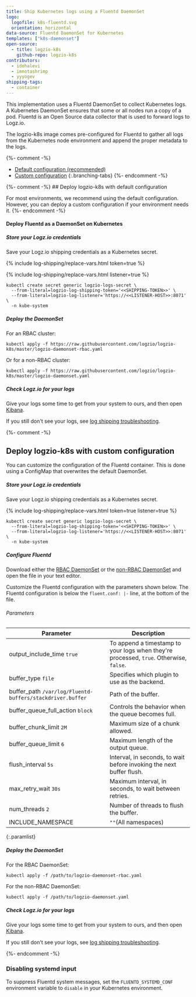 ```yaml
---
title: Ship Kubernetes logs using a Fluentd DaemonSet
logo:
  logofile: k8s-fluentd.svg
  orientation: horizontal
data-source: Fluentd DaemonSet for Kubernetes
templates: ["k8s-daemonset"]
open-source:
  - title: logzio-k8s
    github-repo: logzio-k8s
contributors:
  - idohalevi
  - imnotashrimp
  - yyyogev
shipping-tags:
  - container
---
```


This implementation uses a Fluentd DaemonSet to collect Kubernetes logs.
A Kubernetes DaemonSet ensures that some or all nodes run a copy of a pod. Fluentd is an Open Source data collector that is used to forward logs to Logz.io.

The logzio-k8s image comes pre-configured for Fluentd to gather all logs from the Kubernetes node environment and append the proper metadata to the logs.

{%- comment -%} <div class="branching-container">

* [Default configuration <span class="sm ital">(recommended)</span>](#default-config)
* [Custom configuration](#custom-config)
{:.branching-tabs} {%- endcomment -%}

<!-- tab:start -->
<div id="default-config">

{%- comment -%} ## Deploy logzio-k8s with default configuration

For most environments, we recommend using the default configuration.
However, you can deploy a custom configuration if your environment needs it. {%- endcomment -%}

#### Deploy Fluentd as a DaemonSet on Kubernetes

<div class="tasklist">

##### Store your Logz.io credentials

Save your Logz.io shipping credentials as a Kubernetes secret.

{% include log-shipping/replace-vars.html token=true %}

{% include log-shipping/replace-vars.html listener=true %}

```shell
kubectl create secret generic logzio-logs-secret \
  --from-literal=logzio-log-shipping-token='<<SHIPPING-TOKEN>>' \
  --from-literal=logzio-log-listener='https://<<LISTENER-HOST>>:8071' \
  -n kube-system
```

##### Deploy the DaemonSet

For an RBAC cluster:

```shell
kubectl apply -f https://raw.githubusercontent.com/logzio/logzio-k8s/master/logzio-daemonset-rbac.yaml
```

Or for a non-RBAC cluster:

```shell
kubectl apply -f https://raw.githubusercontent.com/logzio/logzio-k8s/master/logzio-daemonset.yaml
```

##### Check Logz.io for your logs

Give your logs some time to get from your system to ours,
and then open [Kibana](https://app.logz.io/#/dashboard/kibana).

If you still don't see your logs,
see [log shipping troubleshooting]({{site.baseurl}}/user-guide/log-shipping/log-shipping-troubleshooting.html).

</div>

</div>
<!-- tab:end -->


{%- comment -%} <!-- tab:start -->
<div id="custom-config">

## Deploy logzio-k8s with custom configuration

You can customize the configuration of the Fluentd container.
This is done using a ConfigMap that overwrites the default DaemonSet.

<div class="tasklist">

##### Store your Logz.io credentials

Save your Logz.io shipping credentials as a Kubernetes secret.

{% include log-shipping/replace-vars.html token=true listener=true %}

```shell
kubectl create secret generic logzio-logs-secret \
  --from-literal=logzio-log-shipping-token='<<SHIPPING-TOKEN>>' \
  --from-literal=logzio-log-listener='https://<<LISTENER-HOST>>:8071' \
  -n kube-system
```

##### Configure Fluentd

Download either
the [RBAC DaemonSet](https://raw.githubusercontent.com/logzio/logzio-k8s/master/logzio-daemonset-rbac.yaml)
or the [non-RBAC DaemonSet](https://raw.githubusercontent.com/logzio/logzio-k8s/master/logzio-daemonset.yaml)
and open the file in your text editor.

Customize the Fluentd configuration with the parameters shown below.
The Fluentd configuration is below the `fluent.conf: |-` line, at the bottom of the file.

###### Parameters

| Parameter | Description |
|---|---|
| output_include_time <span class="default-param">`true`</span> | To append a timestamp to your logs when they're processed, `true`. Otherwise, `false`. |
| buffer_type <span class="default-param">`file`</span> | Specifies which plugin to use as the backend. |
| buffer_path <span class="default-param">`/var/log/Fluentd-buffers/stackdriver.buffer`</span> | Path of the buffer. |
| buffer_queue_full_action <span class="default-param">`block`</span> | Controls the behavior when the queue becomes full. |
| buffer_chunk_limit <span class="default-param">`2M`</span> | Maximum size of a chunk allowed. |
| buffer_queue_limit <span class="default-param">`6`</span> | Maximum length of the output queue. |
| flush_interval <span class="default-param">`5s`</span> | Interval, in seconds, to wait before invoking the next buffer flush. |
| max_retry_wait <span class="default-param">`30s`</span> | Maximum interval, in seconds, to wait between retries. |
| num_threads <span class="default-param">`2`</span> | Number of threads to flush the buffer. |
| INCLUDE_NAMESPACE | <span class="default-param">`""`(All namespaces)</span> | Sends logs from all namespaces by default. To send logs from specific k8s namespaces, specify them in the following format, space delimited: <br> `kubernetes.var.log.containers.**_<<NAMESPACE-TO-INCLUDE>>_** kubernetes.var.log.containers.**_<<ANOTHER-NAMESPACE>>_**`. |
{:.paramlist}

##### Deploy the DaemonSet

For the RBAC DaemonSet:

```shell
kubectl apply -f /path/to/logzio-daemonset-rbac.yaml
```

For the non-RBAC DaemonSet:

```shell
kubectl apply -f /path/to/logzio-daemonset.yaml
```

##### Check Logz.io for your logs

Give your logs some time to get from your system to ours,
and then open [Kibana](https://app.logz.io/#/dashboard/kibana).

If you still don't see your logs,
see [log shipping troubleshooting]({{site.baseurl}}/user-guide/log-shipping/log-shipping-troubleshooting.html).

</div>

</div>
<!-- tab:end -->

</div>
<!-- tabContainer:end --> {%- endcomment -%}

<h3>Disabling systemd input</h3>

To suppress Fluentd system messages, set the `FLUENTD_SYSTEMD_CONF` environment variable to `disable` in your Kubernetes environment.

